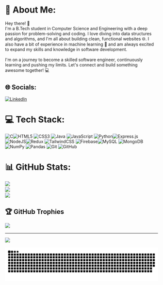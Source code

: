# 💫 About Me:
Hey there! 👋<br>I'm a B.Tech student in Computer Science and Engineering with a deep passion for problem-solving and coding. I love diving into data structures and algorithms, and I'm all about building clean, functional websites 🌐. I also have a bit of experience in machine learning 🤖 and am always excited to expand my skills and knowledge in software development.<br><br>I'm on a journey to become a skilled software engineer, continuously learning and pushing my limits. Let's connect and build something awesome together! 💻


## 🌐 Socials:
[![LinkedIn](https://img.shields.io/badge/LinkedIn-%230077B5.svg?logo=linkedin&logoColor=white)](https://linkedin.com/in/https://www.linkedin.com/in/vashu-aggarwal-215064292/) 

# 💻 Tech Stack:
![C](https://img.shields.io/badge/c-%2300599C.svg?style=flat-square&logo=c&logoColor=white)![HTML5](https://img.shields.io/badge/html5-%23E34F26.svg?style=flat-square&logo=html5&logoColor=white) ![CSS3](https://img.shields.io/badge/css3-%231572B6.svg?style=flat-square&logo=css3&logoColor=white) ![Java](https://img.shields.io/badge/java-%23ED8B00.svg?style=flat-square&logo=openjdk&logoColor=white) ![JavaScript](https://img.shields.io/badge/javascript-%23323330.svg?style=flat-square&logo=javascript&logoColor=%23F7DF1E) ![Python](https://img.shields.io/badge/python-3670A0?style=flat-square&logo=python&logoColor=ffdd54)![Express.js](https://img.shields.io/badge/express.js-%23404d59.svg?style=flat-square&logo=express&logoColor=%2361DAFB)![NodeJS](https://img.shields.io/badge/node.js-6DA55F?style=flat-square&logo=node.js&logoColor=white)![Redux](https://img.shields.io/badge/redux-%23593d88.svg?style=flat-square&logo=redux&logoColor=white) ![TailwindCSS](https://img.shields.io/badge/tailwindcss-%2338B2AC.svg?style=flat-square&logo=tailwind-css&logoColor=white) ![Firebase](https://img.shields.io/badge/firebase-a08021?style=flat-square&logo=firebase&logoColor=ffcd34)![MySQL](https://img.shields.io/badge/mysql-4479A1.svg?style=flat-square&logo=mysql&logoColor=white) ![MongoDB](https://img.shields.io/badge/MongoDB-%234ea94b.svg?style=flat-square&logo=mongodb&logoColor=white) ![NumPy](https://img.shields.io/badge/numpy-%23013243.svg?style=flat-square&logo=numpy&logoColor=white) ![Pandas](https://img.shields.io/badge/pandas-%23150458.svg?style=flat-square&logo=pandas&logoColor=white) ![Git](https://img.shields.io/badge/git-%23F05033.svg?style=flat-square&logo=git&logoColor=white) ![GitHub](https://img.shields.io/badge/github-%23121011.svg?style=flat-square&logo=github&logoColor=white)
# 📊 GitHub Stats:
![](https://github-readme-stats.vercel.app/api?username=vashu-aggarwal&theme=transparent&hide_border=true&include_all_commits=false&count_private=false)<br/>
![](https://github-readme-streak-stats.herokuapp.com/?user=vashu-aggarwal&theme=transparent&hide_border=true)<br/>
![](https://github-readme-stats.vercel.app/api/top-langs/?username=vashu-aggarwal&theme=transparent&hide_border=true&include_all_commits=false&count_private=false&layout=compact)

## 🏆 GitHub Trophies
![](https://github-profile-trophy.vercel.app/?username=vashu-aggarwal&theme=nord&no-frame=true&no-bg=false&margin-w=4)

---
[![](https://visitcount.itsvg.in/api?id=vashu-aggarwal&icon=0&color=0)](https://visitcount.itsvg.in)


![snake gif](https://github.com/vashu-aggarwal/vashu-aggarwal/blob/output/github-snake.svg)
